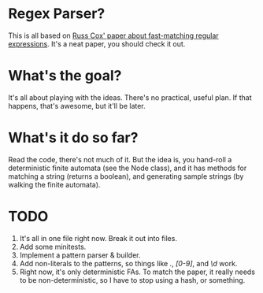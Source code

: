 # Regex Parser?

This is all based on [Russ Cox' paper about fast-matching regular
expressions](http://swtch.com/~rsc/regexp/regexp1.html). It's a neat
paper, you should check it out.

# What's the goal?

It's all about playing with the ideas. There's no practical, useful
plan. If that happens, that's awesome, but it'll be later.

# What's it do so far?

Read the code, there's not much of it. But the idea is, you hand-roll
a deterministic finite automata (see the Node class), and it has
methods for matching a string (returns a boolean), and generating
sample strings (by walking the finite automata).

# TODO

1. It's all in one file right now. Break it out into files.
1. Add some minitests.
1. Implement a pattern parser & builder.
1. Add non-literals to the patterns, so things like *.*, *[0-9]*, and *\d* work.
1. Right now, it's only deterministic FAs. To match the paper, it
   really needs to be non-deterministic, so I have to stop using a hash,
   or something.